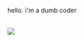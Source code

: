 <!--
<img align="right" width="350px" src="https://rawcdn.githack.com/rajdeep-ghosh/rajdeep-ghosh/2030327ca26eed4bc21e175c7ce1b5b968322ae4/assets/git_working.gif" />

## Hi 👋, I'm Rajdeep Ghosh

<a href="https://www.linkedin.com/in/rajdeepghosh01/" target="_blank">
    <img align="left" alt="lnkdin" width="20px" src="https://rawcdn.githack.com/rajdeep-ghosh/rajdeep-ghosh/936deaec901ab2e39a5d7f675c4ed79f4072d730/assets/linkedin.svg" />
</a>
<a href="https://www.instagram.com/rajdeepghosh_/" target="_blank">
    <img align="left" alt="insta" width="20px" src="https://rawcdn.githack.com/rajdeep-ghosh/rajdeep-ghosh/936deaec901ab2e39a5d7f675c4ed79f4072d730/assets/instagram.png" />
</a>

![](https://komarev.com/ghpvc/?username=rajdeep-ghosh&color=009DAE)
<br>

### About Me 🚀

🎓 BTech CSE <br>
👨‍💻 Passionate about Web Dev, Android Dev, Machine Learning, DevOps, Open-Source & enjoy learning new things

<br>

- 🔭 I’m currently working on ...
- 🌱 I’m currently learning Flutter
- 🤔 I’m looking for help with Flutter
- 📫 How to reach me: Twitter or LinkedIn
- 😄 Pronouns: Passionate | Driven | Ambitious | Nerdy
- ⚡ Fun fact: Sadly there isn't anything fun about me!!
- 👯 I’m looking to collaborate on ...
- 💬 Ask me about ...

### Languages and Tools:

![Top Langs](https://github-readme-stats.vercel.app/api/top-langs/?username=rajdeep-ghosh&langs_count=8&exclude_repo=machine-learning)

<hr>

### GitHub Stats 📈
![trophy](https://github-profile-trophy.vercel.app/?username=rajdeep-ghosh&theme=dracula)

![Rajdeep's Github Stats](https://github-readme-stats-rg.vercel.app/api?username=rajdeep-ghosh&show=prs_merged_percentage&show_icons=true&theme=algolia)

![Rajdeep's top lang](https://github-readme-stats-rg.vercel.app/api/top-langs/?username=rajdeep-ghosh&exclude_repo=machine-learning&layout=compact&langs_count=10)
-->

hello. i'm a dumb coder

\
![](https://komarev.com/ghpvc/?username=rajdeep-ghosh&color=009DAE)
